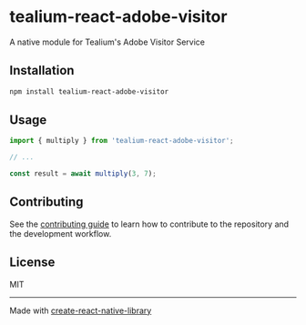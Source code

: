 # tealium-react-adobe-visitor

A native module for Tealium's Adobe Visitor Service

## Installation

```sh
npm install tealium-react-adobe-visitor
```

## Usage

```js
import { multiply } from 'tealium-react-adobe-visitor';

// ...

const result = await multiply(3, 7);
```

## Contributing

See the [contributing guide](CONTRIBUTING.md) to learn how to contribute to the repository and the development workflow.

## License

MIT

---

Made with [create-react-native-library](https://github.com/callstack/react-native-builder-bob)

